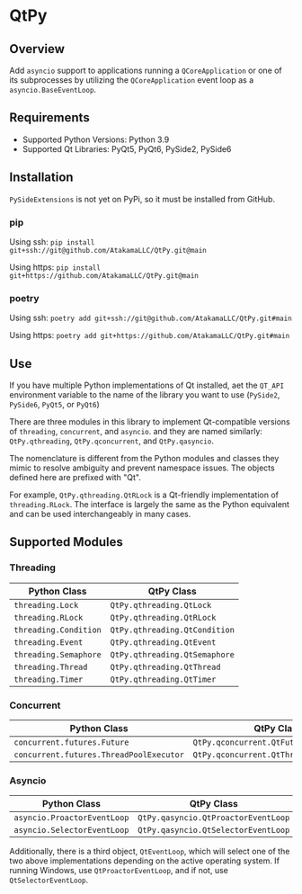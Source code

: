 # QtPy

## Overview
Add `asyncio` support to applications running a `QCoreApplication` or one of its subprocesses by
utilizing the `QCoreApplication` event loop as a `asyncio.BaseEventLoop`.

## Requirements
* Supported Python Versions: Python 3.9
* Supported Qt Libraries: PyQt5, PyQt6, PySide2, PySide6

## Installation

`PySideExtensions` is not yet on PyPi, so it must be installed from GitHub.

### pip
Using ssh:
`pip install git+ssh://git@github.com/AtakamaLLC/QtPy.git@main`

Using https:
`pip install git+https://github.com/AtakamaLLC/QtPy.git@main`

### poetry
Using ssh:
`poetry add git+ssh://git@github.com/AtakamaLLC/QtPy.git#main`

Using https:
`poetry add git+https://github.com/AtakamaLLC/QtPy.git#main`


## Use

If you have multiple Python implementations of Qt installed, aet the `QT_API` environment variable to the name of the
library you want to use (`PySide2`, `PySide6`, `PyQt5`, or `PyQt6`)

There are three modules in this library to implement Qt-compatible versions of `threading`, `concurrent`, and `asyncio`.
and they are named similarly: `QtPy.qthreading`, `QtPy.qconcurrent`, and `QtPy.qasyncio`.

The nomenclature is different from the Python modules and classes they mimic to resolve ambiguity and prevent namespace
issues. The objects defined here are prefixed with "Qt".

For example, `QtPy.qthreading.QtRLock` is a Qt-friendly implementation of `threading.RLock`. The interface is largely
the same as the Python equivalent and can be used interchangeably in many cases.


## Supported Modules

### Threading
| Python Class | QtPy Class |
| ------------ | ---------- |
| `threading.Lock` | `QtPy.qthreading.QtLock` |
| `threading.RLock` | `QtPy.qthreading.QtRLock` |
| `threading.Condition` | `QtPy.qthreading.QtCondition` |
| `threading.Event` | `QtPy.qthreading.QtEvent` |
| `threading.Semaphore` | `QtPy.qthreading.QtSemaphore` |
| `threading.Thread` | `QtPy.qthreading.QtThread` |
| `threading.Timer` | `QtPy.qthreading.QtTimer` |

### Concurrent
| Python Class | QtPy Class |
| ------------ | ---------- |
| `concurrent.futures.Future` | `QtPy.qconcurrent.QtFuture` |
| `concurrent.futures.ThreadPoolExecutor` | `QtPy.qconcurrent.QtThreadPoolExecutor` |

### Asyncio

| Python Class | QtPy Class |
| ------------ | ---------- |
| `asyncio.ProactorEventLoop` | `QtPy.qasyncio.QtProactorEventLoop` |
| `asyncio.SelectorEventLoop` | `QtPy.qasyncio.QtSelectorEventLoop` |

Additionally, there is a third object, `QtEventLoop`, which will select one of the two above implementations
depending on the active operating system. If running Windows, use `QtProactorEventLoop`, and if not, use
`QtSelectorEventLoop`.
